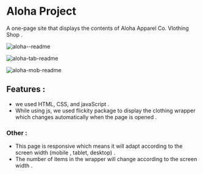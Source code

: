 # Aloha Project

A one-page site that displays the contents of Aloha Apparel Co. Vlothing Shop .

![aloha--readme](https://user-images.githubusercontent.com/37827066/41059493-920cfd20-6981-11e8-8dc1-dde5bd311566.gif)

![aloha-tab-readme](https://user-images.githubusercontent.com/37827066/41059508-9ae4432c-6981-11e8-8cc0-c58cd4974e51.gif)

![aloha-mob-readme](https://user-images.githubusercontent.com/37827066/41059518-a1f1e6ce-6981-11e8-87af-1424eb10780e.gif)


## Features :
- we used HTML, CSS, and javaScript .
- While using js, we used flickity package to display the clothing wrapper which changes automatically when the page is opened .

### Other :

- This page is responsive which means it will adapt according to the screen width (mobile , tablet, desktop) .
- The number of items in the wrapper will change according to the screen width .